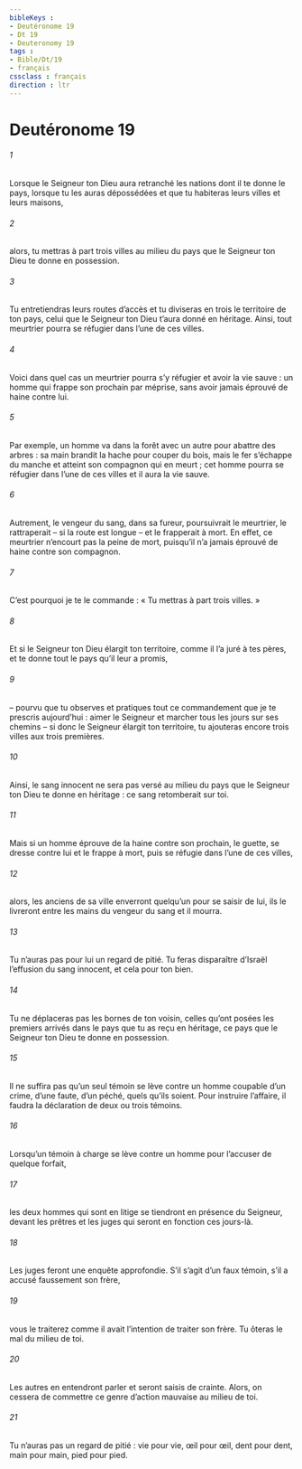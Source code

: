 ```yaml
---
bibleKeys : 
- Deutéronome 19
- Dt 19
- Deuteronomy 19
tags : 
- Bible/Dt/19
- français
cssclass : français
direction : ltr
---
```


# Deutéronome 19

###### 1
Lorsque le Seigneur ton Dieu aura retranché les nations dont il te donne le pays, lorsque tu les auras dépossédées et que tu habiteras leurs villes et leurs maisons,
###### 2
alors, tu mettras à part trois villes au milieu du pays que le Seigneur ton Dieu te donne en possession.
###### 3
Tu entretiendras leurs routes d’accès et tu diviseras en trois le territoire de ton pays, celui que le Seigneur ton Dieu t’aura donné en héritage. Ainsi, tout meurtrier pourra se réfugier dans l’une de ces villes.
###### 4
Voici dans quel cas un meurtrier pourra s’y réfugier et avoir la vie sauve : un homme qui frappe son prochain par méprise, sans avoir jamais éprouvé de haine contre lui.
###### 5
Par exemple, un homme va dans la forêt avec un autre pour abattre des arbres : sa main brandit la hache pour couper du bois, mais le fer s’échappe du manche et atteint son compagnon qui en meurt ; cet homme pourra se réfugier dans l’une de ces villes et il aura la vie sauve.
###### 6
Autrement, le vengeur du sang, dans sa fureur, poursuivrait le meurtrier, le rattraperait – si la route est longue – et le frapperait à mort. En effet, ce meurtrier n’encourt pas la peine de mort, puisqu’il n’a jamais éprouvé de haine contre son compagnon.
###### 7
C’est pourquoi je te le commande : « Tu mettras à part trois villes. »
###### 8
Et si le Seigneur ton Dieu élargit ton territoire, comme il l’a juré à tes pères, et te donne tout le pays qu’il leur a promis,
###### 9
– pourvu que tu observes et pratiques tout ce commandement que je te prescris aujourd’hui : aimer le Seigneur et marcher tous les jours sur ses chemins – si donc le Seigneur élargit ton territoire, tu ajouteras encore trois villes aux trois premières.
###### 10
Ainsi, le sang innocent ne sera pas versé au milieu du pays que le Seigneur ton Dieu te donne en héritage : ce sang retomberait sur toi.
###### 11
Mais si un homme éprouve de la haine contre son prochain, le guette, se dresse contre lui et le frappe à mort, puis se réfugie dans l’une de ces villes,
###### 12
alors, les anciens de sa ville enverront quelqu’un pour se saisir de lui, ils le livreront entre les mains du vengeur du sang et il mourra.
###### 13
Tu n’auras pas pour lui un regard de pitié. Tu feras disparaître d’Israël l’effusion du sang innocent, et cela pour ton bien.
###### 14
Tu ne déplaceras pas les bornes de ton voisin, celles qu’ont posées les premiers arrivés dans le pays que tu as reçu en héritage, ce pays que le Seigneur ton Dieu te donne en possession.
###### 15
Il ne suffira pas qu’un seul témoin se lève contre un homme coupable d’un crime, d’une faute, d’un péché, quels qu’ils soient. Pour instruire l’affaire, il faudra la déclaration de deux ou trois témoins.
###### 16
Lorsqu’un témoin à charge se lève contre un homme pour l’accuser de quelque forfait,
###### 17
les deux hommes qui sont en litige se tiendront en présence du Seigneur, devant les prêtres et les juges qui seront en fonction ces jours-là.
###### 18
Les juges feront une enquête approfondie. S’il s’agit d’un faux témoin, s’il a accusé faussement son frère,
###### 19
vous le traiterez comme il avait l’intention de traiter son frère. Tu ôteras le mal du milieu de toi.
###### 20
Les autres en entendront parler et seront saisis de crainte. Alors, on cessera de commettre ce genre d’action mauvaise au milieu de toi.
###### 21
Tu n’auras pas un regard de pitié : vie pour vie, œil pour œil, dent pour dent, main pour main, pied pour pied.
